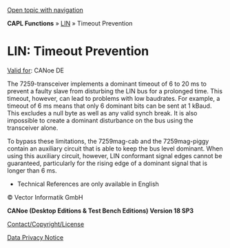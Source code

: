 [Open topic with navigation](../../../../CANoeDEFamily.htm#Topics/CAPLFunctions/LIN/CAPLfunctionsLINTimeoutPrevention.md)

**CAPL Functions** » [LIN](CAPLfunctionsLINOverview.md) » Timeout Prevention

# LIN: Timeout Prevention

[Valid for](../../Shared/FeatureAvailability.md):  CANoe DE

The 7259-transceiver implements a dominant timeout of 6 to 20 ms to prevent a faulty slave from disturbing the LIN bus for a prolonged time. This timeout, however, can lead to problems with low baudrates. For example, a timeout of 6 ms means that only 6 dominant bits can be sent at 1 kBaud. This excludes a null byte as well as any valid synch break. It is also impossible to create a dominant disturbance on the bus using the transceiver alone.

To bypass these limitations, the 7259mag-cab and the 7259mag-piggy contain an auxiliary circuit that is able to keep the bus level dominant. When using this auxiliary circuit, however, LIN conformant signal edges cannot be guaranteed, particularly for the rising edge of a dominant signal that is longer than 6 ms.

- Technical References are only available in English

© Vector Informatik GmbH

**CANoe (Desktop Editions & Test Bench Editions) Version 18 SP3**

[Contact/Copyright/License](../../Shared/ContactCopyrightLicense.md)

[Data Privacy Notice](https://www.vector.com/int/en/company/get-info/privacy-policy/)
